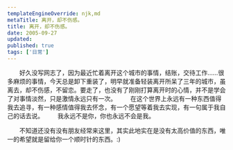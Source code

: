 ```yaml
---
templateEngineOverride: njk,md
metaTitle: 离开，却不伤感。
title: 离开，却不伤感。
date: 2005-09-27
updated:
published: true
tags: ['日常']
---
```


<div class="col-start-3 col-end-9">
　　好久没写网志了，因为最近忙着离开这个城市的事情，结账，交待工作……很多麻烦的事情，今天总是卸下重装了，明早就准备轻装离开所呆了三年的城市，虽离去，却不伤感，不留恋。要走了，也没有了刚刚打算离开时的心情，并不是学会了对事情淡然，只是激情永远只有一次。  
　　在这个世界上永远有一种东西值得我去追寻，有一种感情值得我去怀念，有一个愿望等着我去实现，有一句属于我自己的话去说。  
　　我永远不是你，你也永远不会是我。

　　不知道还没有没有朋友经常来这里，其实此地实在是没有太高价值的东西，唯一的希望就是留给你一个顺时针的东西。:)
</div>
